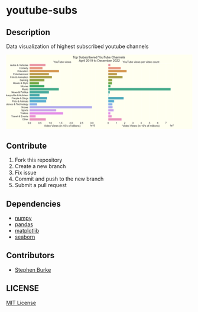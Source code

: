 # youtube-subs

## Description

Data visualization of highest subscribed youtube channels

![YouTube top subscriber visualizations](./graph.png)

## Contribute

1. Fork this repository
2. Create a new branch
3. Fix issue
4. Commit and push to the new branch
5. Submit a pull request

## Dependencies

- [numpy](https://numpy.org/)
- [pandas](https://pandas.pydata.org/)
- [matplotlib](https://matplotlib.org/)
- [seaborn](https://seaborn.pydata.org/)

## Contributors

- [Stephen Burke](https://github.com/StephenBurke/)

## LICENSE

[MIT License](LICENSE)
